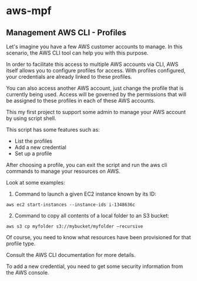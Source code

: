 # aws-mpf

## Management AWS CLI - Profiles

Let's imagine you have a few AWS customer accounts to manage. In this scenario, the AWS CLI tool can help you with this purpose.

In order to facilitate this access to multiple AWS accounts via CLI, AWS itself allows you to configure profiles for access. With profiles configured, your credentials are already linked to these profiles.

You can also access another AWS account, just change the profile that is currently being used.
Access will be governed by the permissions that will be assigned to these profiles in each of these AWS accounts.

This my first project to support some admin to manage your
AWS account by using script shell.

This script has some features such as:
* List the profiles
* Add a new credential
* Set up a profile

After choosing a profile, you can exit the script and run the aws cli commands to manage your resources on AWS.

Look at some examples:

1. Command to launch a given EC2 instance known by its ID:

`aws ec2 start-instances --instance-ids i-1348636c`

2. Command to copy all contents of a local folder to an S3 bucket:

`aws s3 cp myfolder s3://mybucket/myfolder –recursive`

Of course, you need to know what resources have been provisioned for that profile type.

Consult the AWS CLI documentation for more details.

To add a new credential, you need to get some security information from the AWS console.